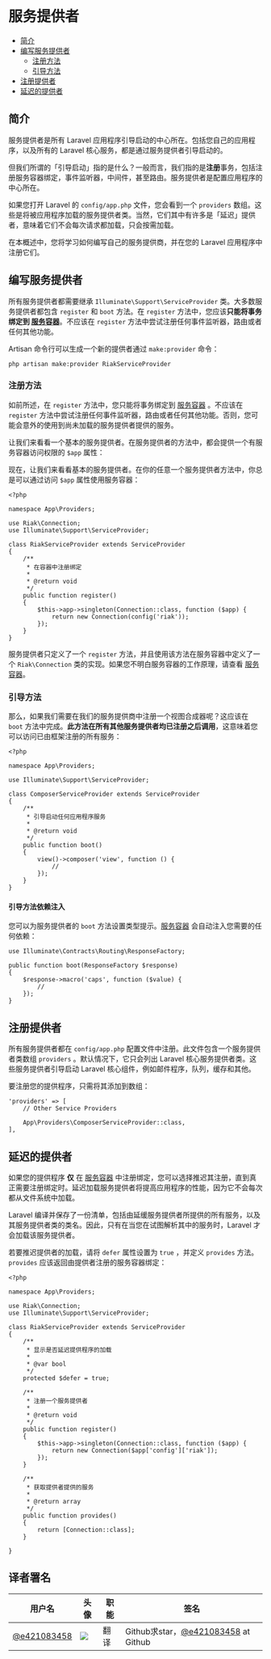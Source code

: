 # 服务提供者
- [简介](#introduction)
- [编写服务提供者](#writing-service-providers)
    - [注册方法](#the-register-method)
    - [引导方法](#the-boot-method)
- [注册提供者](#registering-providers)
- [延迟的提供者](#deferred-providers)

<a name="introduction"></a>
## 简介

服务提供者是所有 Laravel 应用程序引导启动的中心所在。包括您自己的应用程序，以及所有的 Laravel 核心服务，都是通过服务提供者引导启动的。

但我们所谓的「引导启动」指的是什么？一般而言，我们指的是**注册**事务，包括注册服务容器绑定，事件监听器，中间件，甚至路由。服务提供者是配置应用程序的中心所在。

如果您打开 Laravel 的 `config/app.php` 文件，您会看到一个 `providers` 数组。这些是将被应用程序加载的服务提供者类。当然，它们其中有许多是「延迟」提供者，意味着它们不会每次请求都加载，只会按需加载。

在本概述中，您将学习如何编写自己的服务提供商，并在您的 Laravel 应用程序中注册它们。

<a name="writing-service-providers"></a>
## 编写服务提供者

所有服务提供者都需要继承 `Illuminate\Support\ServiceProvider` 类。大多数服务提供者都包含 `register` 和 `boot` 方法。在 `register` 方法中，您应该**只能将事务绑定到 [服务容器](/docs/{{version}}/container)**。不应该在 `register` 方法中尝试注册任何事件监听器，路由或者任何其他功能。

Artisan 命令行可以生成一个新的提供者通过 `make:provider` 命令：

    php artisan make:provider RiakServiceProvider

<a name="the-register-method"></a>
### 注册方法

如前所述，在 `register` 方法中，您只能将事务绑定到 [服务容器](/docs/{{version}}/container) 。不应该在 `register` 方法中尝试注册任何事件监听器，路由或者任何其他功能。否则，您可能会意外的使用到尚未加载的服务提供者提供的服务。

让我们来看看一个基本的服务提供者。在服务提供者的方法中，都会提供一个有服务容器访问权限的 `$app` 属性：



现在，让我们来看看基本的服务提供者。在你的任意一个服务提供者方法中，你总是可以通过访问 `$app` 属性使用服务容器：

    <?php

    namespace App\Providers;

    use Riak\Connection;
    use Illuminate\Support\ServiceProvider;

    class RiakServiceProvider extends ServiceProvider
    {
        /**
         * 在容器中注册绑定
         *
         * @return void
         */
        public function register()
        {
            $this->app->singleton(Connection::class, function ($app) {
                return new Connection(config('riak'));
            });
        }
    }

服务提供者只定义了一个 `register` 方法，并且使用该方法在服务容器中定义了一个 `Riak\Connection` 类的实现。如果您不明白服务容器的工作原理，请查看 [服务容器](/docs/{{version}}/container)。


<a name="the-boot-method"></a>
### 引导方法

那么，如果我们需要在我们的服务提供商中注册一个视图合成器呢？这应该在 `boot` 方法中完成。**此方法在所有其他服务提供者均已注册之后调用**，这意味着您可以访问已由框架注册的所有服务：

    <?php

    namespace App\Providers;

    use Illuminate\Support\ServiceProvider;

    class ComposerServiceProvider extends ServiceProvider
    {
        /**
         * 引导启动任何应用程序服务
         *
         * @return void
         */
        public function boot()
        {
            view()->composer('view', function () {
                //
            });
        }
    }

#### 引导方法依赖注入

您可以为服务提供者的 `boot` 方法设置类型提示。[服务容器](/docs/{{version}}/container) 会自动注入您需要的任何依赖：

    use Illuminate\Contracts\Routing\ResponseFactory;

    public function boot(ResponseFactory $response)
    {
        $response->macro('caps', function ($value) {
            //
        });
    }

<a name="registering-providers"></a>
## 注册提供者
所有服务提供者都在 `config/app.php` 配置文件中注册。此文件包含一个服务提供者类数组 `providers` 。默认情况下，它只会列出 Laravel 核心服务提供者类。这些服务提供者引导启动 Laravel 核心组件，例如邮件程序，队列，缓存和其他。

要注册您的提供程序，只需将其添加到数组：

    'providers' => [
        // Other Service Providers

        App\Providers\ComposerServiceProvider::class,
    ],

<a name="deferred-providers"></a>
## 延迟的提供者

如果您的提供程序 **仅** 在 [服务容器](/docs/{{version}}/container) 中注册绑定，您可以选择推迟其注册，直到真正需要注册绑定时。延迟加载服务提供者将提高应用程序的性能，因为它不会每次都从文件系统中加载。

Laravel 编译并保存了一份清单，包括由延缓服务提供者所提供的所有服务，以及其服务提供者类的类名。因此，只有在当您在试图解析其中的服务时，Laravel 才会加载该服务提供者。

若要推迟提供者的加载，请将 `defer` 属性设置为 `true` ，并定义 `provides` 方法。`provides` 应该返回由提供者注册的服务容器绑定：


    <?php

    namespace App\Providers;

    use Riak\Connection;
    use Illuminate\Support\ServiceProvider;

    class RiakServiceProvider extends ServiceProvider
    {
        /**
         * 显示是否延迟提供程序的加载
         *
         * @var bool
         */
        protected $defer = true;

        /**
         * 注册一个服务提供者
         *
         * @return void
         */
        public function register()
        {
            $this->app->singleton(Connection::class, function ($app) {
                return new Connection($app['config']['riak']);
            });
        }

        /**
         * 获取提供者提供的服务
         *
         * @return array
         */
        public function provides()
        {
            return [Connection::class];
        }

    }

## 译者署名
| 用户名 | 头像 | 职能 | 签名 |
|---|---|---|---|
| [@e421083458](https://github.com/e421083458)  | <img class="avatar-66 rm-style" src="https://dn-phphub.qbox.me/uploads/avatars/10802_1486368142.jpeg?imageView2/1/w/100/h/100">  |  翻译  | Github求star，[@e421083458](https://github.com/e421083458/) at Github  |

